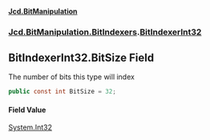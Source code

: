 ﻿#### [Jcd.BitManipulation](index.md 'index')

### [Jcd.BitManipulation.BitIndexers](Jcd.BitManipulation.BitIndexers.md 'Jcd.BitManipulation.BitIndexers').[BitIndexerInt32](Jcd.BitManipulation.BitIndexers.BitIndexerInt32.md 'Jcd.BitManipulation.BitIndexers.BitIndexerInt32')

## BitIndexerInt32.BitSize Field

The number of bits this type will index

```csharp
public const int BitSize = 32;
```

#### Field Value

[System.Int32](https://docs.microsoft.com/en-us/dotnet/api/System.Int32 'System.Int32')